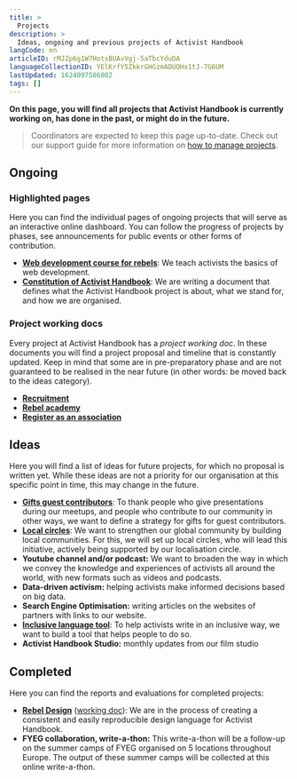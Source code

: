 ```yaml
---
title: >
  Projects
description: >
  Ideas, ongoing and previous projects of Activist Handbook
langCode: en
articleID: rMJZp6g1W7HotsBUAvVgj-5aTbcYduDA
languageCollectionID: YElKrfY5ZkkrGHGzmADUOHx1tJ-7G6UM
lastUpdated: 1624097506002
tags: []
---
```


**On this page, you will find all projects that Activist Handbook is currently working on, has done in the past, or might do in the future.**

> Coordinators are expected to keep this page up-to-date. Check out our support guide for more information on [how to manage projects](/support/core/manage-projects).

## Ongoing

### Highlighted pages

Here you can find the individual pages of ongoing projects that will serve as an interactive online dashboard. You can follow the progress of projects by phases, see announcements for public events or other forms of contribution.

-   [**Web development course for rebels**](/academy/web-dev): We teach activists the basics of web development.
-   [**Constitution of Activist Handbook**](https://docs.google.com/document/d/1mGicQGPIqF35goMQ6K8Z5MKxfuK2nU4-gf3L3PRxg_g/edit#): We are writing a document that defines what the Activist Handbook project is about, what we stand for, and how we are organised.

### Project working docs

Every project at Activist Handbook has a _project working doc_. In these documents you will find a project proposal and timeline that is constantly updated. Keep in mind that some are in pre-preparatory phase and are not guaranteed to be realised in the near future (in other words: be moved back to the ideas category).

-   [**Recruitment**](https://docs.google.com/document/d/1gsgw1HJN7Xwe3HxCubvQtfmIyomamCQALFA4TC4OAA4/edit?usp=sharing)
-   [**Rebel academy**](https://docs.google.com/document/d/100-uMcacrgm9m5RiHvg-VjO4KAswWVnIubUcoaQnxDM/edit?usp=sharing)
-   [**Register as an association**](https://docs.google.com/document/d/1ug8gcPgdlPh7RVlq2yYBd_Jcic5CltlMaVMc4U8kryA/edit?usp=sharing)

## Ideas

Here you will find a list of ideas for future projects, for which no proposal is written yet. While these ideas are not a priority for our organisation at this specific point in time, this may change in the future.

-   [**Gifts guest contributors**](https://docs.google.com/document/d/1COOLjqggW9aJ_BHYPOQGQSzNSl2tXO14dfa5VLuXvMk/edit?usp=sharing): To thank people who give presentations during our meetups, and people who contribute to our community in other ways, we want to define a strategy for gifts for guest contributors.
-   [**Local circles**](https://docs.google.com/document/d/1RLC8OHYbzKo4v4UDkao27Z2NQIy5OBSc_SXs0uLqMBk/edit?usp=sharing): We want to strengthen our global community by building local communities. For this, we will set up local circles, who will lead this initiative, actively being supported by our localisation circle.
-   **Youtube channel and/or podcast:** We want to broaden the way in which we convey the knowledge and experiences of activists all around the world, with new formats such as videos and podcasts.
-   **Data-driven activism:** helping activists make informed decisions based on big data.
-   **Search Engine Optimisation:** writing articles on the websites of partners with links to our website.
-   [**Inclusive language tool**](https://docs.google.com/document/d/1K-hZGUsg6jryxyHZyE-nRkF9zzfkSSRigdIU4n2jhgA/edit?usp=sharing): To help activists write in an inclusive way, we want to build a tool that helps people to do so.
-   **Activist Handbook Studio:** monthly updates from our film studio

## Completed

Here you can find the reports and evaluations for completed projects:

-   [**Rebel Design**](https://app.pitch.com/app/presentation/64eed5ef-284c-49ed-babe-a549a3247b38/d4eeacde-c563-4631-9b24-c04f84a331d9) ([working doc](https://docs.google.com/document/d/1ug8gcPgdlPh7RVlq2yYBd_Jcic5CltlMaVMc4U8kryA/edit)): We are in the process of creating a consistent and easily reproducible design language for Activist Handbook.
-   **FYEG collaboration, write-a-thon:** This write-a-thon will be a follow-up on the summer camps of FYEG organised on 5 locations throughout Europe. The output of these summer camps will be collected at this online write-a-thon.